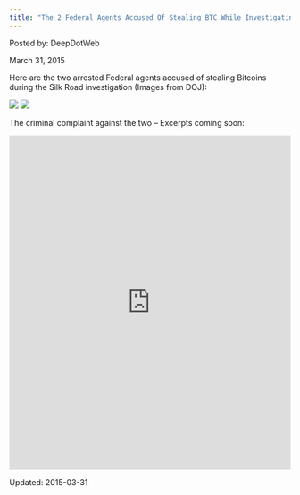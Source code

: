 ```yaml
---
title: "The 2 Federal Agents Accused Of Stealing BTC While Investigating Silk Road"
---
```


Posted by: DeepDotWeb
    
    
<span>March 31, 2015</span>

</div><span class="wpsr_floatbts_anchor" data-offset="25" ></span><p>Here are the two arrested Federal agents accused of stealing Bitcoins during the Silk Road investigation (Images from DOJ):</p>


<img src="https://gir.pub/deepdotweb/imgs/2015/03/grid-cell-23148-1427744982-121.jpg">



<img src="https://gir.pub/deepdotweb/imgs/2015/03/grid-cell-23148-1427744981-71.jpg">

<p>The criminal complaint against the two &#8211; Excerpts coming soon:</p>
<p><iframe width="100%" height="600" class="scribd_iframe_embed" src="https://www.scribd.com/embeds/260401879/content?start_page=1&amp;view_mode=scroll&amp;show_recommendations=true" data-auto-height="false" data-aspect-ratio="undefined" scrolling="no" id="doc_54847" frameborder="0"></iframe></p>

    


Updated: 2015-03-31
    
    


